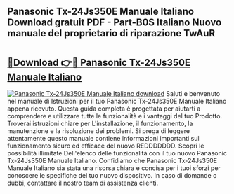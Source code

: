 ## Panasonic Tx-24Js350E Manuale Italiano Download gratuit PDF - Part-B0S Italiano Nuovo manuale del proprietario di riparazione TwAuR

# <h2><a href="http://dffhnz.blite.top/?on=Panasonic+Tx-24Js350E+Manuale+Italiano">🔗Download 👉🔴 Panasonic Tx-24Js350E Manuale Italiano</a></h2>

[![Panasonic Tx-24Js350E Manuale Italiano download](https://i.imgur.com/lujVjoI.png)](http://dffhnz.blite.top/?on=Panasonic+Tx-24Js350E+Manuale+Italiano)
Saluti e benvenuto nel manuale di Istruzioni per il tuo Panasonic Tx-24Js350E Manuale Italiano appena ricevuto. Questa guida completa è progettata per aiutarti a comprendere e utilizzare tutte le funzionalità e i vantaggi del tuo Prodotto. Troverai istruzioni chiare per L'installazione, il funzionamento, la manutenzione e la risoluzione dei problemi. Si prega di leggere attentamente questo manuale contiene informazioni importanti sul funzionamento sicuro ed efficace del nuovo REDDDDDDD. Scopri le possibilità illimitate Dell'elenco delle funzionalità con il tuo nuovo Panasonic Tx-24Js350E Manuale Italiano. Confidiamo che Panasonic Tx-24Js350E Manuale Italiano sia stata una risorsa chiara e concisa per i tuoi sforzi per conoscere le specifiche del tuo nuovo dispositivo. In caso di domande o dubbi, contattare il nostro team di assistenza clienti.
